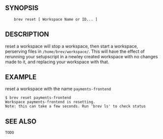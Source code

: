 
## SYNOPSIS

```
    brev reset [ Workspace Name or ID... ]
```

## DESCRIPTION

reset a workspace will stop a workspace, then start a workspace, perserving
files in `/home/brev/workspace/`. This will have the effect of rerunning your
setupscript in a newley created workspace with no changes made to it, and
replacing your workspace with that.


## EXAMPLE

reset a workspace with the name `payments-frontend`

```
$ brev reset payments-frontend
Workspace payments-frontend is resetting.
Note: this can take a few seconds. Run 'brev ls' to check status

```

## SEE ALSO

	TODO
